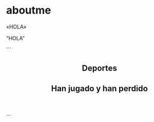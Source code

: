 # aboutme
<!--diferentes comillas según lenguaje-->
<p lang="fr"> <q>HOLA</q></p>
<p lang="en"> <q>HOLA</q></p>
```
<main> 
    <section>
        <header>
            <h2>Deportes</h2>
            <h2>Han jugado y han perdido</h2>
        </header>
    </section>
    <section></section>
</main>
```

   